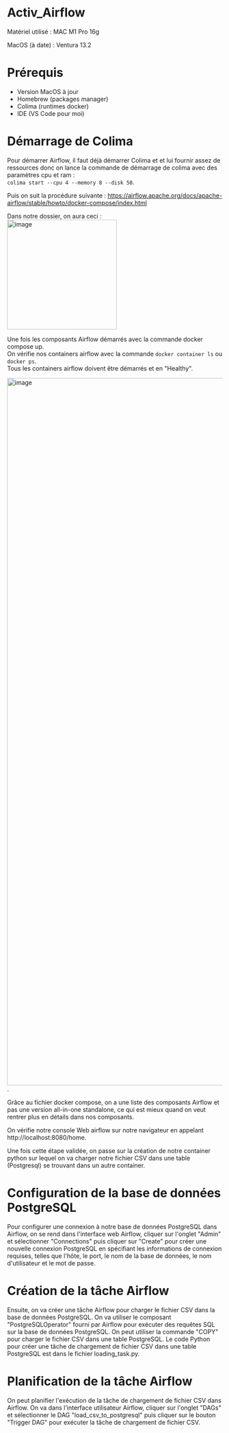 # Activ_Airflow

Matériel utilisé : MAC M1 Pro 16g

MacOS (à date) : Ventura 13.2

# Prérequis

- Version MacOS à jour
- Homebrew (packages manager)
- Colima (runtimes docker)
- IDE (VS Code pour moi)

# Démarrage de Colima

Pour démarrer Airflow, il faut déjà démarrer Colima et et lui fournir assez de ressources donc on lance la commande de démarrage de colima avec des paramètres cpu et ram :   
`colima start --cpu 4 --memory 8 --disk 50`. 

Puis on suit la procédure suivante : https://airflow.apache.org/docs/apache-airflow/stable/howto/docker-compose/index.html

Dans notre dossier, on aura ceci :  
<img width="256" alt="image" src="https://user-images.githubusercontent.com/45535819/223383697-b8e9319e-928d-4233-ac79-656802fb691a.png">


Une fois les composants Airflow démarrés avec la commande docker compose up.  
On vérifie nos containers airflow avec la commande `docker container ls` ou `docker ps`.  
Tous les containers airflow doivent être démarrés et en "Healthy".  

<img width="1649" alt="image" src="https://user-images.githubusercontent.com/45535819/223462244-38fb2062-d31a-48b4-a271-b3f1cb78fa36.png">. 

Grâce au fichier docker compose, on a une liste des composants Airflow et pas une version all-in-one standalone, ce qui est mieux quand on veut rentrer plus en détails dans nos composants.  

On vérifie notre console Web airflow sur notre navigateur en appelant  http://localhost:8080/home.  

Une fois cette étape validée, on passe sur la création de notre container python sur lequel on va charger notre fichier CSV dans une table (Postgresql) se trouvant dans un autre container.  

# Configuration de la base de données PostgreSQL

Pour configurer une connexion à notre base de données PostgreSQL dans Airflow, on se rend dans l'interface web Airflow, cliquer sur l'onglet "Admin" et sélectionner "Connections" puis cliquer sur "Create" pour créer une nouvelle connexion PostgreSQL en spécifiant les informations de connexion requises, telles que l'hôte, le port, le nom de la base de données, le nom d'utilisateur et le mot de passe.

# Création de la tâche Airflow

Ensuite, on va créer une tâche Airflow pour charger le fichier CSV dans la base de données PostgreSQL. On va utiliser le composant "PostgreSQLOperator" fourni par Airflow pour exécuter des requêtes SQL sur la base de données PostgreSQL. On peut utiliser la commande "COPY" pour charger le fichier CSV dans une table PostgreSQL. Le code Python pour créer une tâche de chargement de fichier CSV dans une table PostgreSQL est dans le fichier loading_task.py.  

# Planification de la tâche Airflow

On peut planifier l'exécution de la tâche de chargement de fichier CSV dans Airflow. On va dans l'interface utilisateur Airflow, cliquer sur l'onglet "DAGs" et sélectionner le DAG "load_csv_to_postgresql" puis cliquer sur le bouton "Trigger DAG" pour exécuter la tâche de chargement de fichier CSV.

